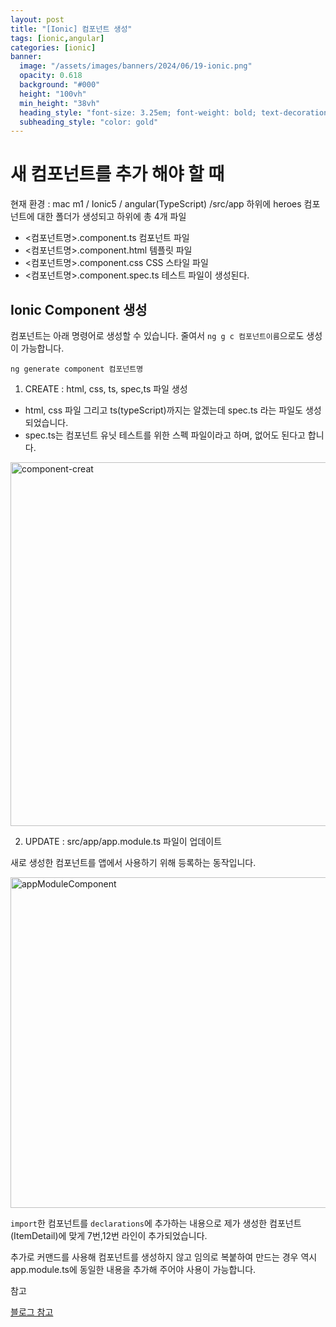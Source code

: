 ```yaml
---
layout: post
title: "[Ionic] 컴포넌트 생성"
tags: [ionic,angular]
categories: [ionic]
banner:
  image: "/assets/images/banners/2024/06/19-ionic.png"
  opacity: 0.618
  background: "#000"
  height: "100vh"
  min_height: "38vh"
  heading_style: "font-size: 3.25em; font-weight: bold; text-decoration: underline"
  subheading_style: "color: gold"
---
```


# 새 컴포넌트를 추가 해야 할 때
현재 환경 : mac m1 / Ionic5 / angular(TypeScript)
/src/app 하위에 heroes 컴포넌트에 대한 폴더가 생성되고
하위에 총 4개 파일

- <컴포넌트명>.component.ts 컴포넌트 파일
- <컴포넌트명>.component.html 템플릿 파일
- <컴포넌트명>.component.css CSS 스타일 파일
- <컴포넌트명>.component.spec.ts 테스트 파일이 생성된다.


## Ionic Component 생성

컴포넌트는 아래 명령어로 생성할 수 있습니다.
줄여서 `ng g c 컴포넌트이름`으로도 생성이 가능합니다.

```
ng generate component 컴포넌트명
```

1) CREATE : html, css, ts, spec,ts 파일 생성
- html, css 파일 그리고 ts(typeScript)까지는 알겠는데 spec.ts 라는 파일도 생성되었습니다.
- spec.ts는 컴포넌트 유닛 테스트를 위한 스펙 파일이라고 하며, 없어도 된다고 합니다.

<img width="582" alt="component-creat" src="https://github.com/yunsungjoong/ionic-angular-study/assets/96567925/0a086c0d-8246-482b-a075-efb20ce00c45">

2) UPDATE : src/app/app.module.ts 파일이 업데이트 

새로 생성한 컴포넌트를 앱에서 사용하기 위해 등록하는 동작입니다.

<img width="529" alt="appModuleComponent" src="https://github.com/yunsungjoong/ionic-angular-study/assets/96567925/58f6c793-3d3f-4544-9694-a142f36e3be5">

`import`한 컴포넌트를 `declarations`에 추가하는 내용으로 제가 생성한 컴포넌트(ItemDetail)에 맞게
7번,12번 라인이 추가되었습니다.

추가로 커맨드를 사용해 컴포넌트를 생성하지 않고 임의로 복붙하여 만드는 경우 역시 
app.module.ts에 동일한 내용을 추가해 주어야 사용이 가능합니다.



<U></U>

참고 

[블로그 참고](https://nagy.tistory.com/30)
